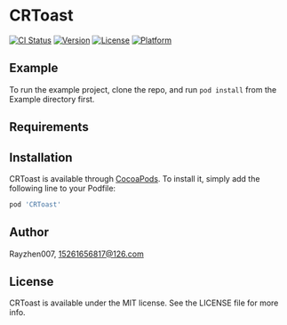 # CRToast

[![CI Status](https://img.shields.io/travis/Rayzhen007/CRToast.svg?style=flat)](https://travis-ci.org/Rayzhen007/CRToast)
[![Version](https://img.shields.io/cocoapods/v/CRToast.svg?style=flat)](https://cocoapods.org/pods/CRToast)
[![License](https://img.shields.io/cocoapods/l/CRToast.svg?style=flat)](https://cocoapods.org/pods/CRToast)
[![Platform](https://img.shields.io/cocoapods/p/CRToast.svg?style=flat)](https://cocoapods.org/pods/CRToast)

## Example

To run the example project, clone the repo, and run `pod install` from the Example directory first.

## Requirements

## Installation

CRToast is available through [CocoaPods](https://cocoapods.org). To install
it, simply add the following line to your Podfile:

```ruby
pod 'CRToast'
```

## Author

Rayzhen007, 15261656817@126.com

## License

CRToast is available under the MIT license. See the LICENSE file for more info.
